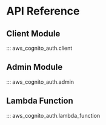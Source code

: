 # API Reference

## Client Module

::: aws_cognito_auth.client

## Admin Module

::: aws_cognito_auth.admin

## Lambda Function

::: aws_cognito_auth.lambda_function
